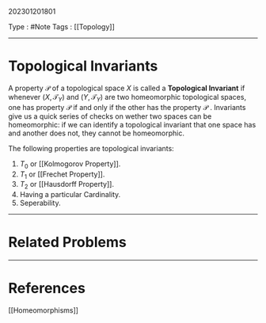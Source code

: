 202301201801

Type : #Note
Tags : [[Topology]]

---
# Topological Invariants
A property $\mathcal P$ of  a topological space $X$ is called a **Topological Invariant** if whenever $(X, \mathcal T_Y)$ and $(Y, \mathcal T_Y)$ are two homeomorphic topological spaces, one has property $\mathcal P$ if and only if the other has the property $\mathcal P$ .
Invariants give us a quick series of checks on wether two spaces can be homeomorphic: if we can identify a topological invariant that one space has and another does not, they cannot be homeomorphic.

The following properties are topological invariants:
1. $T_0$ or [[Kolmogorov Property]].
2. $T_1$ or [[Frechet Property]].
3. $T_2$ or [[Hausdorff Property]].
4. Having a particular Cardinality.
5. Seperability.

---
# Related Problems

---
# References
[[Homeomorphisms]]